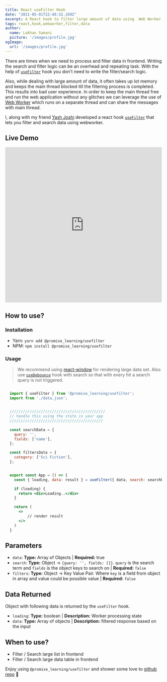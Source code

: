 ```yaml
---
title: React useFilter Hook
date: "2021-05-01T22:40:32.169Z"
excerpt: A React hook to filter large amount of data using  Web Worker. A perfomant way to filter data with inbuilt filter & search options.
tags: react,hook,webworker,filter,data
author:
  name: Lakhan Samani
  picture: '/images/profile.jpg'
ogImage:
  url: '/images/profile.jpg'
---
```


There are times when we need to process and filter data in frontend. Writing the search and filter logic can be an overhead and repeating task. With the help of [`useFilter`](https://github.com/promise-learning/useFilter) hook you don't need to write the filter/search logic.

Also, while dealing with large amount of data, it often takes up lot memory and keeps the main thread blocked till the filtering process is completed. This results into bad user experience. In order to keep the main thread free and run the web application without any glitches we can leverage the use of [Web Worker](https://developer.mozilla.org/en-US/docs/Web/API/Web_Workers_API/Using_web_workers) which runs on a separate thread and can share the messages with main thread.

I, along with my friend [Yash Joshi](https://twitter.com/jyash97) developed a react hook [`useFilter`](https://github.com/promise-learning/useFilter) that lets you filter and search data using webworker.

## Live Demo

<iframe src="https://codesandbox.io/embed/usefilter-demo-comlink-mdfz8?fontsize=14&hidenavigation=1&theme=dark"
     style="width:100%; height:500px; border:0; border-radius: 4px; overflow:hidden;"
     title="useFilter-demo1"
     allow="accelerometer; ambient-light-sensor; camera; encrypted-media; geolocation; gyroscope; hid; microphone; midi; payment; usb; vr; xr-spatial-tracking"
     sandbox="allow-forms allow-modals allow-popups allow-presentation allow-same-origin allow-scripts"
   ></iframe>

## How to use?

### Installation

- Yarn: `yarn add @promise_learning/usefilter`
- NPM: `npm install @promise_learning/usefilter`

### Usage

> We recommend using [react-window](https://www.npmjs.com/package/react-window) for rendering large data set. Also use [`useDebounce`](https://www.npmjs.com/package/use-debounce) hook with search so that with every hit a search query is not triggered.

```jsx

  import { useFilter } from '@promise_learning/usefilter';
  import from './data.json';


  ///////////////////////////////////////////
  // handle this using the state in your app
  //////////////////////////////////////////

  const searchData = {
    query: '',
    fields: ['name'],
  };

  const filtersData = {
    category: ['Sci Fiction'],
  };


  export const App = () => {
    const { loading, data: result } = useFilter({ data, search: searchData, filters: filterData });

    if (loading) {
      return <div>Loading..</div>
    }

    return (
      <>
          // render result
      </>
    )
  }
```

## Parameters

- `data`: __Type:__ Array of Objects  | __Required:__ true
- `search`: __Type:__ Object -> `{query: '', fields: []}`. `query` is the search term and `fields` is the object keys to search on | __Required:__ `false`
- `filters`: __Type:__ Object -> Key Value Pair. Where `key` is a field from object in array and value could be possible value   | __Required:__ `false`

## Data Returned

Object with following data is returned by the `useFilter` hook.

- `loading`: __Type:__ boolean | __Description:__ Worker processing state
- `data`: __Type:__ Array of objects | __Description:__ filtered response based on the input

## When to use?

- Filter / Search large list in frontend
- Filter / Search large data table in frontend

Enjoy using `@promise_learning/usefilter` and shower some love to [github repo](https://github.com/promise-learning/useFilter) 🎉
